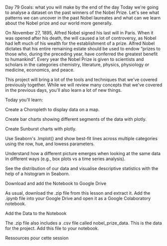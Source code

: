 Day 79 Goals: what you will make by the end of the day
Today we're going to analyse a dataset on the past winners of the Nobel Prize. Let's see what patterns we can uncover in the past Nobel laureates and what can we learn about the Nobel prize and our world more generally.


On November 27, 1895, Alfred Nobel signed his last will in Paris. When it was opened after his death, the will caused a lot of controversy, as Nobel had left much of his wealth for the establishment of a prize. Alfred Nobel dictates that his entire remaining estate should be used to endow “prizes to those who, during the preceding year, have conferred the greatest benefit to humankind”. Every year the Nobel Prize is given to scientists and scholars in the categories chemistry, literature, physics, physiology or medicine, economics, and peace.



This project will bring a lot of the tools and techniques that we've covered previously together. While we will review many concepts that we've covered in the previous days, you'll also learn a lot of new things.



Today you'll learn:

Create a Choropleth to display data on a map.

Create bar charts showing different segments of the data with plotly.

Create Sunburst charts with plotly.

Use Seaborn's .lmplot() and show best-fit lines across multiple categories using the row, hue, and lowess parameters.

Understand how a different picture emerges when looking at the same data in different ways (e.g., box plots vs a time series analysis).

See the distribution of our data and visualise descriptive statistics with the help of a histogram in Seaborn.



Download and add the Notebook to Google Drive

As usual, download the .zip file from this lesson and extract it. Add the .ipynb file into your Google Drive and open it as a Google Colaboratory notebook.



Add the Data to the Notebook

The .zip file also includes a .csv file called nobel_prize_data. This is the data for the project. Add this file to your notebook.











Ressources pour cette session

